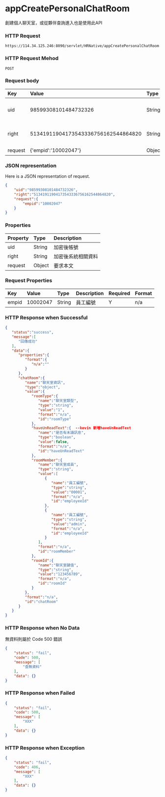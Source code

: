 # appCreatePersonalChatRoom
創建個人聊天室，或從夥伴查詢進入也是使用此API

### HTTP Request
```
https://114.34.125.246:8090/servlet/HRNative/appCreatePersonalChatRoom
```

### HTTP Request Mehod
```
POST
```

### Request body
| Key | Value | Type | Description |
|:----------|:-------------|:-----|:------------|
| uid | 98599308101484732326 | String | 需透過appLogin取得
| right | 51341911904173543336756162544864820 | String | 需透過appLogin取得 |
| request | {'empid':'10002047'} | Object | 查詢條件

### JSON representation
Here is a JSON representation of request.
```json
{
    "uid":"98599308101484732326",
    "right":"51341911904173543336756162544864820",
    "request":{
        "empid":"10002047"
    }
}
```
### Properties
| Property | Type | Description |
|:---------|:-----|:------------|
| uid   | String | 加密後帳號 |
| right | String | 加密後系統相關資料 |
| request | Object | 要求本文 |


### Request Properties
| Key | Value | Type | Description | Required | Format |
|:----------|:-------------|:-----|:------------|:------------|:------------|
| empid | 10002047 | String | 員工編號 | Y | n/a |



### HTTP Response when Successful
```json
{
   "status":"success",
   "message":[
      "回傳成功"
   ],
   "data":{
      "properties":{
         "format":{
            "n/a":""
         }
      },
      "chatRoom":{
         "name":"聊天室資訊",
         "type":"object",
         "value":{
            "roomType":{
               "name":"聊天室類型",
               "type":"string",
               "value":"1",
               "format":"n/a",
               "id":"roomType"
            },
            "haveUnReadText":{  --kevin 新增haveUnReadText
               "name":"是否有未讀訊息",
               "type":"boolean",
               "value":false,
               "format":"n/a",
               "id":"haveUnReadText"
            },
            "roomMember":{
               "name":"聊天室成員",
               "type":"string",
               "value":[
                  {
                     "name":"員工編號",
                     "type":"string",
                     "value":"00001",
                     "format":"n/a",
                     "id":"employeeId"
                  },
                  {
                     "name":"員工編號",
                     "type":"string",
                     "value":"admin",
                     "format":"n/a",
                     "id":"employeeId"
                  }
               ],
               "format":"n/a",
               "id":"roomMember"
            },
            "roomId":{
               "name":"聊天室鍵值",
               "type":"string",
               "value":"123456789",
               "format":"n/a",
               "id":"roomId"
            }
         },
         "format":"n/a",
         "id":"chatRoom"
      }
   }
}
```

### HTTP Response when No Data 
無資料則屬於 Code 500 錯誤
```json
{
    "status": "fail",
    "code": 500,
    "message": [
        "查無資料"
    ],
    "data": {}
}
```

### HTTP Response when Failed
```json
{
    "status": "fail",
    "code": 500,
    "message": [
        "XXX"
    ],
    "data": {}
}
```

### HTTP Response when Exception
```json
{
    "status": "fail",
    "code": 406,
    "message": [
        "XXX"
    ],
    "data": {}
}
```
